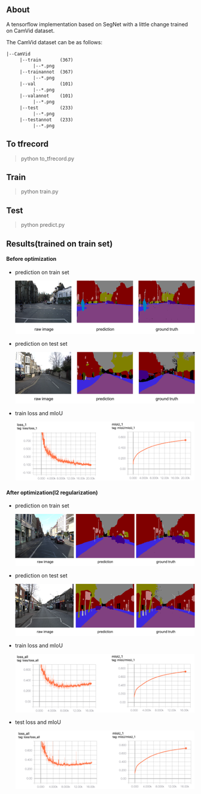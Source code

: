 ## About
A tensorflow implementation based on SegNet with a little change trained on CamVid dataset.

The CamVid dataset can be as follows:

```
|--CamVid
     |--train       (367)
          |--*.png
     |--trainannot  (367)
          |--*.png
     |--val         (101)
          |--*.png  
     |--valannot    (101)
          |--*.png
     |--test        (233)
          |--*.png
     |--testannot   (233)
          |--*.png
```

## To tfrecord

> python to_tfrecord.py

## Train

> python train.py

## Test

> python predict.py 

## Results(trained on train set)

#### Before optimization

+ prediction on train set
    
    ![](./testresults/train_1_before_opt.png)
    
+ prediction on test set

    ![](./testresults/test_1_before_opt.png)

+ train loss and mIoU

    ![](./testresults/train_loss_iou_before_opt.png)


#### After optimization(l2 regularization)

+ prediction on train set
    
    ![](./testresults/train_1_after_reg.png)
    
+ prediction on test set

    ![](./testresults/test_1_after_reg.png)

+ train loss and mIoU

    ![](./testresults/train_loss_iou_after_reg.png)
    
+ test loss and mIoU

    ![](./testresults/test_loss_iou_after_reg.png)